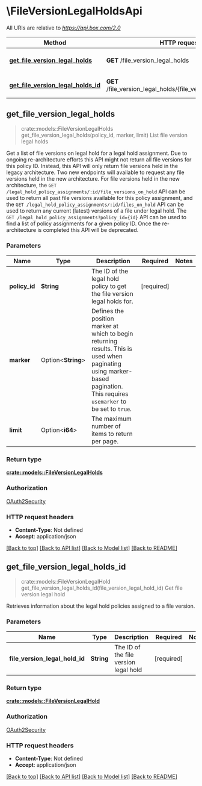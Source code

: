 # \FileVersionLegalHoldsApi

All URIs are relative to *https://api.box.com/2.0*

Method | HTTP request | Description
------------- | ------------- | -------------
[**get_file_version_legal_holds**](FileVersionLegalHoldsApi.md#get_file_version_legal_holds) | **GET** /file_version_legal_holds | List file version legal holds
[**get_file_version_legal_holds_id**](FileVersionLegalHoldsApi.md#get_file_version_legal_holds_id) | **GET** /file_version_legal_holds/{file_version_legal_hold_id} | Get file version legal hold



## get_file_version_legal_holds

> crate::models::FileVersionLegalHolds get_file_version_legal_holds(policy_id, marker, limit)
List file version legal holds

Get a list of file versions on legal hold for a legal hold assignment.  Due to ongoing re-architecture efforts this API might not return all file versions for this policy ID.  Instead, this API will only return file versions held in the legacy architecture. Two new endpoints will available to request any file versions held in the new architecture.  For file versions held in the new architecture, the `GET /legal_hold_policy_assignments/:id/file_versions_on_hold` API can be used to return all past file versions available for this policy assignment, and the `GET /legal_hold_policy_assignments/:id/files_on_hold` API can be used to return any current (latest) versions of a file under legal hold.  The `GET /legal_hold_policy_assignments?policy_id={id}` API can be used to find a list of policy assignments for a given policy ID.  Once the re-architecture is completed this API will be deprecated.

### Parameters


Name | Type | Description  | Required | Notes
------------- | ------------- | ------------- | ------------- | -------------
**policy_id** | **String** | The ID of the legal hold policy to get the file version legal holds for. | [required] |
**marker** | Option<**String**> | Defines the position marker at which to begin returning results. This is used when paginating using marker-based pagination.  This requires `usemarker` to be set to `true`. |  |
**limit** | Option<**i64**> | The maximum number of items to return per page. |  |

### Return type

[**crate::models::FileVersionLegalHolds**](FileVersionLegalHolds.md)

### Authorization

[OAuth2Security](../README.md#OAuth2Security)

### HTTP request headers

- **Content-Type**: Not defined
- **Accept**: application/json

[[Back to top]](#) [[Back to API list]](../README.md#documentation-for-api-endpoints) [[Back to Model list]](../README.md#documentation-for-models) [[Back to README]](../README.md)


## get_file_version_legal_holds_id

> crate::models::FileVersionLegalHold get_file_version_legal_holds_id(file_version_legal_hold_id)
Get file version legal hold

Retrieves information about the legal hold policies assigned to a file version.

### Parameters


Name | Type | Description  | Required | Notes
------------- | ------------- | ------------- | ------------- | -------------
**file_version_legal_hold_id** | **String** | The ID of the file version legal hold | [required] |

### Return type

[**crate::models::FileVersionLegalHold**](FileVersionLegalHold.md)

### Authorization

[OAuth2Security](../README.md#OAuth2Security)

### HTTP request headers

- **Content-Type**: Not defined
- **Accept**: application/json

[[Back to top]](#) [[Back to API list]](../README.md#documentation-for-api-endpoints) [[Back to Model list]](../README.md#documentation-for-models) [[Back to README]](../README.md)

